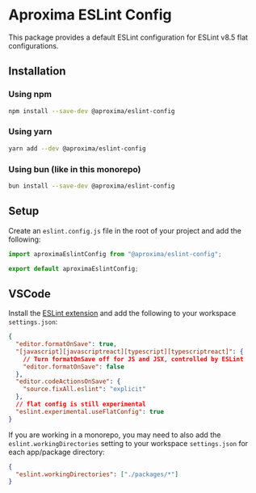 # Aproxima ESLint Config

This package provides a default ESLint configuration for ESLint v8.5 flat configurations.

## Installation

### Using npm

```bash
npm install --save-dev @aproxima/eslint-config
```

### Using yarn

```bash
yarn add --dev @aproxima/eslint-config
```

### Using bun (like in this monorepo)

```bash
bun install --save-dev @aproxima/eslint-config
```

## Setup

Create an `eslint.config.js` file in the root of your project and add the following:

```javascript
import aproximaEslintConfig from "@aproxima/eslint-config";

export default aproximaEslintConfig;
```

## VSCode

Install the [ESLint extension](https://marketplace.visualstudio.com/items?itemName=dbaeumer.vscode-eslint) and add the following to your workspace `settings.json`:

```json
{
  "editor.formatOnSave": true,
  "[javascript][javascriptreact][typescript][typescriptreact]": {
    // Turn formatOnSave off for JS and JSX, controlled by ESLint
    "editor.formatOnSave": false
  },
  "editor.codeActionsOnSave": {
    "source.fixAll.eslint": "explicit"
  },
  // flat config is still experimental
  "eslint.experimental.useFlatConfig": true
}
```

If you are working in a monorepo, you may need to also add the `eslint.workingDirectories` setting to your workspace `settings.json` for each app/package directory:

```json
{
  "eslint.workingDirectories": ["./packages/*"]
}
```
